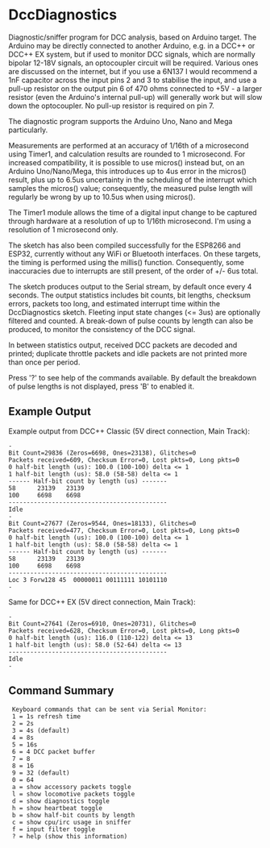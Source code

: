 # DccDiagnostics

Diagnostic/sniffer program for DCC analysis, based on Arduino target.
The Arduino may be directly connected to another Arduino, e.g. in a
DCC++ or DCC++ EX system, but if used to monitor DCC signals, which are
normally bipolar 12-18V signals, an optocoupler circuit will be required.
Various ones are discussed on the internet, but if you use a 6N137 I 
would recommend a 1nF capacitor across the input pins 2 and 3 to stabilise
the input, and use a pull-up resistor on the output pin 6 of 470 ohms 
connected to +5V - a larger resistor (even the Arduino's internal pull-up)
will generally work but will slow down the optocoupler.  No 
pull-up resistor is required on pin 7.

The diagnostic program supports the Arduino Uno, Nano and Mega particularly.

Measurements are performed at an accuracy of 1/16th of a microsecond using Timer1, 
and calculation results are rounded to 1 microsecond.  For 
increased compatibility, it is possible to use micros() instead but, 
on an Arduino Uno/Nano/Mega, this introduces up to 4us error in the micros() result, plus up to
6.5us uncertainty in the scheduling of the interrupt which samples
the micros() value; consequently, the measured pulse length will regularly be wrong
by up to 10.5us when using micros().

The Timer1 module allows the time of a digital input change to be 
captured through hardware at a resolution of up to 1/16th microsecond.
I'm using a resolution of 1 microsecond only.

The sketch has also been compiled successfully for the ESP8266 and ESP32, 
currently without any WiFi or Bluetooth interfaces.
On these targets, the timing is performed using the millis() function.  Consequently, 
some inaccuracies due to interrupts are still present, of the order of +/- 6us total.

The sketch produces output to the Serial stream, by default
once every 4 seconds.  The output statistics includes bit counts, 
bit lengths, checksum errors, packets too long, and estimated 
interrupt time within the DccDiagnostics sketch.  Fleeting input state changes
(<= 3us) are optionally filtered and counted.  A break-down of pulse counts by 
length can also be produced, to monitor the consistency of the DCC signal.

In between statistics output, received DCC packets are decoded and 
printed; duplicate throttle packets and idle packets are not printed more than once per period.

Press '?' to see help of the commands available.  By default the 
breakdown of pulse lengths is not displayed, press 'B' to enabled it.

## Example Output

Example output from DCC++ Classic (5V direct connection, Main Track):

```
-
Bit Count=29836 (Zeros=6698, Ones=23138), Glitches=0
Packets received=609, Checksum Error=0, Lost pkts=0, Long pkts=0
0 half-bit length (us): 100.0 (100-100) delta <= 1
1 half-bit length (us): 58.0 (58-58) delta <= 1
------ Half-bit count by length (us) -------
58      23139   23139
100     6698    6698
--------------------------------------------
Idle 
-
Bit Count=27677 (Zeros=9544, Ones=18133), Glitches=0
Packets received=477, Checksum Error=0, Lost pkts=0, Long pkts=0
0 half-bit length (us): 100.0 (100-100) delta <= 1
1 half-bit length (us): 58.0 (58-58) delta <= 1
------ Half-bit count by length (us) -------
58      23139   23139
100     6698    6698
--------------------------------------------
Loc 3 Forw128 45  00000011 00111111 10101110 
-
```

Same for DCC++ EX (5V direct connection, Main Track):

```
-
Bit Count=27641 (Zeros=6910, Ones=20731), Glitches=0
Packets received=628, Checksum Error=0, Lost pkts=0, Long pkts=0
0 half-bit length (us): 116.0 (110-122) delta <= 13
1 half-bit length (us): 58.0 (52-64) delta <= 13
--------------------------------------------
Idle 
-
```

## Command Summary

```
 Keyboard commands that can be sent via Serial Monitor:
 1 = 1s refresh time
 2 = 2s 
 3 = 4s (default)
 4 = 8s
 5 = 16s
 6 = 4 DCC packet buffer
 7 = 8
 8 = 16
 9 = 32 (default)
 0 = 64
 a = show accessory packets toggle
 l = show locomotive packets toggle
 d = show diagnostics toggle
 h = show heartbeat toggle
 b = show half-bit counts by length
 c = show cpu/irc usage in sniffer
 f = input filter toggle
 ? = help (show this information)
```